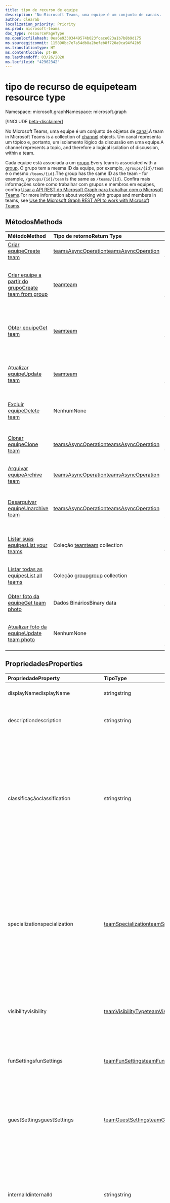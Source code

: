 ```yaml
---
title: tipo de recurso de equipe
description: 'No Microsoft Teams, uma equipe é um conjunto de canais. '
author: clearab
localization_priority: Priority
ms.prod: microsoft-teams
doc_type: resourcePageType
ms.openlocfilehash: 0ea6e93303449574b023fcace023a1b7b8b9d175
ms.sourcegitcommit: 115890bc7e7a54db8a2befeb8f720a9ca94f42b5
ms.translationtype: HT
ms.contentlocale: pt-BR
ms.lasthandoff: 03/26/2020
ms.locfileid: "42962342"
---
```

# <a name="team-resource-type"></a><span data-ttu-id="7ad4d-103">tipo de recurso de equipe</span><span class="sxs-lookup"><span data-stu-id="7ad4d-103">team resource type</span></span>

<span data-ttu-id="7ad4d-104">Namespace: microsoft.graph</span><span class="sxs-lookup"><span data-stu-id="7ad4d-104">Namespace: microsoft.graph</span></span>

[!INCLUDE [beta-disclaimer](../../includes/beta-disclaimer.md)]

<span data-ttu-id="7ad4d-105">No Microsoft Teams, uma equipe é um conjunto de objetos de [canal](channel.md).</span><span class="sxs-lookup"><span data-stu-id="7ad4d-105">A team in Microsoft Teams is a collection of [channel](channel.md) objects.</span></span> <span data-ttu-id="7ad4d-106">Um canal representa um tópico e, portanto, um isolamento lógico da discussão em uma equipe.</span><span class="sxs-lookup"><span data-stu-id="7ad4d-106">A channel represents a topic, and therefore a logical isolation of discussion, within a team.</span></span>

<span data-ttu-id="7ad4d-107">Cada equipe está associada a um [grupo](../resources/group.md).</span><span class="sxs-lookup"><span data-stu-id="7ad4d-107">Every team is associated with a [group](../resources/group.md).</span></span> <span data-ttu-id="7ad4d-108">O grupo tem a mesma ID da equipe, por exemplo, `/groups/{id}/team` é o mesmo `/teams/{id}`.</span><span class="sxs-lookup"><span data-stu-id="7ad4d-108">The group has the same ID as the team - for example, `/groups/{id}/team` is the same as `/teams/{id}`.</span></span> <span data-ttu-id="7ad4d-109">Confira mais informações sobre como trabalhar com grupos e membros em equipes, confira [Usar a API REST do Microsoft Graph para trabalhar com o Microsoft Teams](teams-api-overview.md).</span><span class="sxs-lookup"><span data-stu-id="7ad4d-109">For more information about working with groups and members in teams, see [Use the Microsoft Graph REST API to work with Microsoft Teams](teams-api-overview.md).</span></span>

## <a name="methods"></a><span data-ttu-id="7ad4d-110">Métodos</span><span class="sxs-lookup"><span data-stu-id="7ad4d-110">Methods</span></span>

| <span data-ttu-id="7ad4d-111">Método</span><span class="sxs-lookup"><span data-stu-id="7ad4d-111">Method</span></span>       | <span data-ttu-id="7ad4d-112">Tipo de retorno</span><span class="sxs-lookup"><span data-stu-id="7ad4d-112">Return Type</span></span>  |<span data-ttu-id="7ad4d-113">Descrição</span><span class="sxs-lookup"><span data-stu-id="7ad4d-113">Description</span></span>|
|:---------------|:--------|:----------|
|[<span data-ttu-id="7ad4d-114">Criar equipe</span><span class="sxs-lookup"><span data-stu-id="7ad4d-114">Create team</span></span>](../api/team-post.md) | [<span data-ttu-id="7ad4d-115">teamsAsyncOperation</span><span class="sxs-lookup"><span data-stu-id="7ad4d-115">teamsAsyncOperation</span></span>](teamsasyncoperation.md) | <span data-ttu-id="7ad4d-116">Crie uma equipe do zero.</span><span class="sxs-lookup"><span data-stu-id="7ad4d-116">Create a team from scratch.</span></span> |
|[<span data-ttu-id="7ad4d-117">Criar equipe a partir do grupo</span><span class="sxs-lookup"><span data-stu-id="7ad4d-117">Create team from group</span></span>](../api/team-put-teams.md) | [<span data-ttu-id="7ad4d-118">team</span><span class="sxs-lookup"><span data-stu-id="7ad4d-118">team</span></span>](team.md) | <span data-ttu-id="7ad4d-119">Crie uma nova equipe ou adicione uma equipe a um grupo existente.</span><span class="sxs-lookup"><span data-stu-id="7ad4d-119">Create a new team, or add a team to an existing group.</span></span>|
|[<span data-ttu-id="7ad4d-120">Obter equipe</span><span class="sxs-lookup"><span data-stu-id="7ad4d-120">Get team</span></span>](../api/team-get.md) | [<span data-ttu-id="7ad4d-121">team</span><span class="sxs-lookup"><span data-stu-id="7ad4d-121">team</span></span>](team.md) | <span data-ttu-id="7ad4d-122">Recupere as propriedades e relações da equipe especificada.</span><span class="sxs-lookup"><span data-stu-id="7ad4d-122">Retrieve the properties and relationships of the specified team.</span></span>|
|[<span data-ttu-id="7ad4d-123">Atualizar equipe</span><span class="sxs-lookup"><span data-stu-id="7ad4d-123">Update team</span></span>](../api/team-update.md) | [<span data-ttu-id="7ad4d-124">team</span><span class="sxs-lookup"><span data-stu-id="7ad4d-124">team</span></span>](team.md) |<span data-ttu-id="7ad4d-125">Atualize as propriedades da equipe especificada.</span><span class="sxs-lookup"><span data-stu-id="7ad4d-125">Update the properties of the specified team.</span></span> |
|[<span data-ttu-id="7ad4d-126">Excluir equipe</span><span class="sxs-lookup"><span data-stu-id="7ad4d-126">Delete team</span></span>](/graph/api/group-delete?view=graph-rest-1.0) | <span data-ttu-id="7ad4d-127">Nenhum</span><span class="sxs-lookup"><span data-stu-id="7ad4d-127">None</span></span> |<span data-ttu-id="7ad4d-128">Exclua a equipe e o grupo associado.</span><span class="sxs-lookup"><span data-stu-id="7ad4d-128">Delete the team and its associated group.</span></span> |
|[<span data-ttu-id="7ad4d-129">Clonar equipe</span><span class="sxs-lookup"><span data-stu-id="7ad4d-129">Clone team</span></span>](../api/team-clone.md) | [<span data-ttu-id="7ad4d-130">teamsAsyncOperation</span><span class="sxs-lookup"><span data-stu-id="7ad4d-130">teamsAsyncOperation</span></span>](../resources/teamsasyncoperation.md) |<span data-ttu-id="7ad4d-131">Copie a equipe e o grupo associado.</span><span class="sxs-lookup"><span data-stu-id="7ad4d-131">Copy the team and its associated group.</span></span> |
|[<span data-ttu-id="7ad4d-132">Arquivar equipe</span><span class="sxs-lookup"><span data-stu-id="7ad4d-132">Archive team</span></span>](../api/team-archive.md) | [<span data-ttu-id="7ad4d-133">teamsAsyncOperation</span><span class="sxs-lookup"><span data-stu-id="7ad4d-133">teamsAsyncOperation</span></span>](../resources/teamsasyncoperation.md) |<span data-ttu-id="7ad4d-134">Coloque a equipe em um estado somente leitura.</span><span class="sxs-lookup"><span data-stu-id="7ad4d-134">Put the team in a read-only state.</span></span> |
|[<span data-ttu-id="7ad4d-135">Desarquivar equipe</span><span class="sxs-lookup"><span data-stu-id="7ad4d-135">Unarchive team</span></span>](../api/team-unarchive.md) | [<span data-ttu-id="7ad4d-136">teamsAsyncOperation</span><span class="sxs-lookup"><span data-stu-id="7ad4d-136">teamsAsyncOperation</span></span>](../resources/teamsasyncoperation.md) |<span data-ttu-id="7ad4d-137">Restaure a equipe com um estado de leitura e gravação.</span><span class="sxs-lookup"><span data-stu-id="7ad4d-137">Restore the team to a read-write state.</span></span> |
|[<span data-ttu-id="7ad4d-138">Listar suas equipes</span><span class="sxs-lookup"><span data-stu-id="7ad4d-138">List your teams</span></span>](../api/user-list-joinedteams.md) | <span data-ttu-id="7ad4d-139">Coleção [team](team.md)</span><span class="sxs-lookup"><span data-stu-id="7ad4d-139">[team](team.md) collection</span></span> | <span data-ttu-id="7ad4d-140">Liste as equipes das quais você é membro.</span><span class="sxs-lookup"><span data-stu-id="7ad4d-140">List the teams you are a member of.</span></span> |
|[<span data-ttu-id="7ad4d-141">Listar todas as equipes</span><span class="sxs-lookup"><span data-stu-id="7ad4d-141">List all teams</span></span>](/graph/teams-list-all-teams) | <span data-ttu-id="7ad4d-142">Coleção [group](group.md)</span><span class="sxs-lookup"><span data-stu-id="7ad4d-142">[group](group.md) collection</span></span> | <span data-ttu-id="7ad4d-143">Liste todos os grupos que têm equipes.</span><span class="sxs-lookup"><span data-stu-id="7ad4d-143">List all groups that have teams.</span></span> |
|[<span data-ttu-id="7ad4d-144">Obter foto da equipe</span><span class="sxs-lookup"><span data-stu-id="7ad4d-144">Get team photo</span></span>](../api/team-get-photo.md) | <span data-ttu-id="7ad4d-145">Dados Binários</span><span class="sxs-lookup"><span data-stu-id="7ad4d-145">Binary data</span></span> | <span data-ttu-id="7ad4d-146">Obter a foto (imagem) de uma equipe.</span><span class="sxs-lookup"><span data-stu-id="7ad4d-146">Get the photo (picture) for a team.</span></span> |
|[<span data-ttu-id="7ad4d-147">Atualizar foto da equipe</span><span class="sxs-lookup"><span data-stu-id="7ad4d-147">Update team photo</span></span>](../api/team-update-photo.md) | <span data-ttu-id="7ad4d-148">Nenhum</span><span class="sxs-lookup"><span data-stu-id="7ad4d-148">None</span></span> | <span data-ttu-id="7ad4d-149">Atualizar a foto (imagem) de uma equipe.</span><span class="sxs-lookup"><span data-stu-id="7ad4d-149">Update the photo (picture) for a team.</span></span> |

## <a name="properties"></a><span data-ttu-id="7ad4d-150">Propriedades</span><span class="sxs-lookup"><span data-stu-id="7ad4d-150">Properties</span></span>

| <span data-ttu-id="7ad4d-151">Propriedade</span><span class="sxs-lookup"><span data-stu-id="7ad4d-151">Property</span></span> | <span data-ttu-id="7ad4d-152">Tipo</span><span class="sxs-lookup"><span data-stu-id="7ad4d-152">Type</span></span> | <span data-ttu-id="7ad4d-153">Descrição</span><span class="sxs-lookup"><span data-stu-id="7ad4d-153">Description</span></span> |
|:---------------|:--------|:----------|
|<span data-ttu-id="7ad4d-154">displayName</span><span class="sxs-lookup"><span data-stu-id="7ad4d-154">displayName</span></span>|<span data-ttu-id="7ad4d-155">string</span><span class="sxs-lookup"><span data-stu-id="7ad4d-155">string</span></span>| <span data-ttu-id="7ad4d-156">O nome da equipe.</span><span class="sxs-lookup"><span data-stu-id="7ad4d-156">The name of the team.</span></span> |
|<span data-ttu-id="7ad4d-157">description</span><span class="sxs-lookup"><span data-stu-id="7ad4d-157">description</span></span>|<span data-ttu-id="7ad4d-158">string</span><span class="sxs-lookup"><span data-stu-id="7ad4d-158">string</span></span>| <span data-ttu-id="7ad4d-159">Uma descrição opcional para a equipe.</span><span class="sxs-lookup"><span data-stu-id="7ad4d-159">An optional description for the team.</span></span> |
|<span data-ttu-id="7ad4d-160">classificação</span><span class="sxs-lookup"><span data-stu-id="7ad4d-160">classification</span></span>|<span data-ttu-id="7ad4d-161">string</span><span class="sxs-lookup"><span data-stu-id="7ad4d-161">string</span></span>| <span data-ttu-id="7ad4d-162">Um rótulo opcional.</span><span class="sxs-lookup"><span data-stu-id="7ad4d-162">An optional label.</span></span> <span data-ttu-id="7ad4d-163">Normalmente descreve a confidencialidade da empresa ou dos dados da equipe.</span><span class="sxs-lookup"><span data-stu-id="7ad4d-163">Typically describes the data or business sensitivity of the team.</span></span> <span data-ttu-id="7ad4d-164">Deve coincidir com um dos conjuntos predefinidos no diretório do locatário.</span><span class="sxs-lookup"><span data-stu-id="7ad4d-164">Must match one of a pre-configured set in the tenant's directory.</span></span> |
|<span data-ttu-id="7ad4d-165">specialization</span><span class="sxs-lookup"><span data-stu-id="7ad4d-165">specialization</span></span>|[<span data-ttu-id="7ad4d-166">teamSpecialization</span><span class="sxs-lookup"><span data-stu-id="7ad4d-166">teamSpecialization</span></span>](teamspecialization.md)| <span data-ttu-id="7ad4d-167">Opcional.</span><span class="sxs-lookup"><span data-stu-id="7ad4d-167">Optional.</span></span> <span data-ttu-id="7ad4d-168">Indica se a equipe destina-se a um caso de uso específico.</span><span class="sxs-lookup"><span data-stu-id="7ad4d-168">Indicates whether the team is intended for a particular use case.</span></span>  <span data-ttu-id="7ad4d-169">Cada especialização de equipe tem acesso a comportamentos e experiências exclusivos direcionados ao seu caso de uso.</span><span class="sxs-lookup"><span data-stu-id="7ad4d-169">Each team specialization has access to unique behaviors and experiences targeted to its use case.</span></span> |
|<span data-ttu-id="7ad4d-170">visibility</span><span class="sxs-lookup"><span data-stu-id="7ad4d-170">visibility</span></span>|[<span data-ttu-id="7ad4d-171">teamVisibilityType</span><span class="sxs-lookup"><span data-stu-id="7ad4d-171">teamVisibilityType</span></span>](teamvisibilitytype.md)| <span data-ttu-id="7ad4d-172">A visibilidade de um grupo e equipe.</span><span class="sxs-lookup"><span data-stu-id="7ad4d-172">The visibility of a the group and team.</span></span> <span data-ttu-id="7ad4d-173">O padrão é Público.</span><span class="sxs-lookup"><span data-stu-id="7ad4d-173">Defaults to Public.</span></span> |
|<span data-ttu-id="7ad4d-174">funSettings</span><span class="sxs-lookup"><span data-stu-id="7ad4d-174">funSettings</span></span>|[<span data-ttu-id="7ad4d-175">teamFunSettings</span><span class="sxs-lookup"><span data-stu-id="7ad4d-175">teamFunSettings</span></span>](teamfunsettings.md) |<span data-ttu-id="7ad4d-176">Configurações que definem o uso de Giphy, memes e figurinhas na equipe.</span><span class="sxs-lookup"><span data-stu-id="7ad4d-176">Settings to configure use of Giphy, memes, and stickers in the team.</span></span>|
|<span data-ttu-id="7ad4d-177">guestSettings</span><span class="sxs-lookup"><span data-stu-id="7ad4d-177">guestSettings</span></span>|[<span data-ttu-id="7ad4d-178">teamGuestSettings</span><span class="sxs-lookup"><span data-stu-id="7ad4d-178">teamGuestSettings</span></span>](teamguestsettings.md) |<span data-ttu-id="7ad4d-179">Configurações que definem se os convidados podem criar, atualizar ou excluir canais na equipe.</span><span class="sxs-lookup"><span data-stu-id="7ad4d-179">Settings to configure whether guests can create, update, or delete channels in the team.</span></span>|
|<span data-ttu-id="7ad4d-180">internalId</span><span class="sxs-lookup"><span data-stu-id="7ad4d-180">internalId</span></span> | <span data-ttu-id="7ad4d-181">string</span><span class="sxs-lookup"><span data-stu-id="7ad4d-181">string</span></span> | <span data-ttu-id="7ad4d-182">Uma ID exclusiva da equipe, que foi usada em alguns locais, como o log de auditoria da [API da Atividade de Gestão do Office 365](https://docs.microsoft.com/office/office-365-management-api/office-365-management-activity-api-reference).</span><span class="sxs-lookup"><span data-stu-id="7ad4d-182">A unique ID for the team that has been used in a few places such as the audit log/[Office 365 Management Activity API](https://docs.microsoft.com/office/office-365-management-api/office-365-management-activity-api-reference).</span></span> |
|<span data-ttu-id="7ad4d-183">isArchived</span><span class="sxs-lookup"><span data-stu-id="7ad4d-183">isArchived</span></span>|<span data-ttu-id="7ad4d-184">Booliano</span><span class="sxs-lookup"><span data-stu-id="7ad4d-184">Boolean</span></span>|<span data-ttu-id="7ad4d-185">Se essa equipe está no modo somente leitura.</span><span class="sxs-lookup"><span data-stu-id="7ad4d-185">Whether this team is in read-only mode.</span></span> |
|<span data-ttu-id="7ad4d-186">memberSettings</span><span class="sxs-lookup"><span data-stu-id="7ad4d-186">memberSettings</span></span>|[<span data-ttu-id="7ad4d-187">teamMemberSettings</span><span class="sxs-lookup"><span data-stu-id="7ad4d-187">teamMemberSettings</span></span>](teammembersettings.md) |<span data-ttu-id="7ad4d-188">Configurações para configurar se os membros podem executar determinadas ações, por exemplo, criar canais e adicionar bots na equipe.</span><span class="sxs-lookup"><span data-stu-id="7ad4d-188">Settings to configure whether members can perform certain actions, for example, create channels and add bots, in the team.</span></span>|
|<span data-ttu-id="7ad4d-189">messagingSettings</span><span class="sxs-lookup"><span data-stu-id="7ad4d-189">messagingSettings</span></span>|[<span data-ttu-id="7ad4d-190">teamMessagingSettings</span><span class="sxs-lookup"><span data-stu-id="7ad4d-190">teamMessagingSettings</span></span>](teammessagingsettings.md) |<span data-ttu-id="7ad4d-191">Configurações para definir a mensagens e menções na equipe.</span><span class="sxs-lookup"><span data-stu-id="7ad4d-191">Settings to configure messaging and mentions in the team.</span></span>|
|<span data-ttu-id="7ad4d-192">discoverySettings</span><span class="sxs-lookup"><span data-stu-id="7ad4d-192">discoverySettings</span></span>|[<span data-ttu-id="7ad4d-193">teamDiscoverySettings</span><span class="sxs-lookup"><span data-stu-id="7ad4d-193">teamDiscoverySettings</span></span>](teamdiscoverysettings.md) |<span data-ttu-id="7ad4d-194">Configurações de capacidade de descoberta da equipe por outras pessoas.</span><span class="sxs-lookup"><span data-stu-id="7ad4d-194">Settings to configure team discoverability by others.</span></span>|
|<span data-ttu-id="7ad4d-195">webUrl</span><span class="sxs-lookup"><span data-stu-id="7ad4d-195">webUrl</span></span>|<span data-ttu-id="7ad4d-196">cadeia de caracteres (somente leitura)</span><span class="sxs-lookup"><span data-stu-id="7ad4d-196">string (readonly)</span></span> | <span data-ttu-id="7ad4d-197">Um hiperlink que será enviado à equipe no cliente do Microsoft Teams.</span><span class="sxs-lookup"><span data-stu-id="7ad4d-197">A hyperlink that will go to the team in the Microsoft Teams client.</span></span> <span data-ttu-id="7ad4d-198">Esta é a URL que você recebe ao clicar com o botão direito do mouse em uma equipe no cliente do Microsoft Teams e escolher **Obter o link para a equipe**.</span><span class="sxs-lookup"><span data-stu-id="7ad4d-198">This is the URL that you get when you right-click a team in the Microsoft Teams client and select **Get link to team**.</span></span> <span data-ttu-id="7ad4d-199">Essa URL deve ser tratada como um blob opaco e não analisado.</span><span class="sxs-lookup"><span data-stu-id="7ad4d-199">This URL should be treated as an opaque blob, and not parsed.</span></span> |
|<span data-ttu-id="7ad4d-200">classSettings</span><span class="sxs-lookup"><span data-stu-id="7ad4d-200">classSettings</span></span>|[<span data-ttu-id="7ad4d-201">teamClassSettings</span><span class="sxs-lookup"><span data-stu-id="7ad4d-201">teamClassSettings</span></span>](teamclasssettings.md) |<span data-ttu-id="7ad4d-202">Definir configurações de uma classe.</span><span class="sxs-lookup"><span data-stu-id="7ad4d-202">Configure settings of a class.</span></span> <span data-ttu-id="7ad4d-203">Disponível apenas quando a equipe representa uma classe.</span><span class="sxs-lookup"><span data-stu-id="7ad4d-203">Available only when the team represents a class.</span></span>|

## <a name="relationships"></a><span data-ttu-id="7ad4d-204">Relações</span><span class="sxs-lookup"><span data-stu-id="7ad4d-204">Relationships</span></span>

| <span data-ttu-id="7ad4d-205">Relação</span><span class="sxs-lookup"><span data-stu-id="7ad4d-205">Relationship</span></span> | <span data-ttu-id="7ad4d-206">Tipo</span><span class="sxs-lookup"><span data-stu-id="7ad4d-206">Type</span></span> | <span data-ttu-id="7ad4d-207">Descrição</span><span class="sxs-lookup"><span data-stu-id="7ad4d-207">Description</span></span> |
|:---------------|:--------|:----------|
|<span data-ttu-id="7ad4d-208">channels</span><span class="sxs-lookup"><span data-stu-id="7ad4d-208">channels</span></span>|<span data-ttu-id="7ad4d-209">Coleção [channel](channel.md)</span><span class="sxs-lookup"><span data-stu-id="7ad4d-209">[channel](channel.md) collection</span></span>|<span data-ttu-id="7ad4d-210">A coleção de canais e mensagens associadas à equipe.</span><span class="sxs-lookup"><span data-stu-id="7ad4d-210">The collection of channels & messages associated with the team.</span></span>|
|<span data-ttu-id="7ad4d-211">installedApps</span><span class="sxs-lookup"><span data-stu-id="7ad4d-211">installedApps</span></span>|<span data-ttu-id="7ad4d-212">Coleção [teamsAppInstallation](teamsappinstallation.md)</span><span class="sxs-lookup"><span data-stu-id="7ad4d-212">[teamsAppInstallation](teamsappinstallation.md) collection</span></span>|<span data-ttu-id="7ad4d-213">Os aplicativos instalados nessa equipe.</span><span class="sxs-lookup"><span data-stu-id="7ad4d-213">The apps installed in this team.</span></span>|
|<span data-ttu-id="7ad4d-214">owners</span><span class="sxs-lookup"><span data-stu-id="7ad4d-214">owners</span></span>|[<span data-ttu-id="7ad4d-215">user</span><span class="sxs-lookup"><span data-stu-id="7ad4d-215">user</span></span>](user.md)| <span data-ttu-id="7ad4d-216">A lista de proprietários desta equipe.</span><span class="sxs-lookup"><span data-stu-id="7ad4d-216">The list of this team's owners.</span></span> <span data-ttu-id="7ad4d-217">Atualmente, ao criar uma equipe usando permissões de aplicativo, exatamente um proprietário deve ser especificado.</span><span class="sxs-lookup"><span data-stu-id="7ad4d-217">Currently, when creating a team using application permissions, exactly one owner must be specified.</span></span> <span data-ttu-id="7ad4d-218">Ao usar permissões delegadas pelo usuário, nenhum proprietário pode ser especificado (o usuário atual é o proprietário).</span><span class="sxs-lookup"><span data-stu-id="7ad4d-218">When using user delegated permissions, no owner can be specified (the current user is the owner).</span></span> <span data-ttu-id="7ad4d-219">O proprietário deve ser especificado como um objeto ID (GUID), não um UPN.</span><span class="sxs-lookup"><span data-stu-id="7ad4d-219">Owner must be specified as an object ID (GUID), not a UPN.</span></span> |
|<span data-ttu-id="7ad4d-220">operations</span><span class="sxs-lookup"><span data-stu-id="7ad4d-220">operations</span></span>|<span data-ttu-id="7ad4d-221">Coleção [teamsAsyncOperation](teamsasyncoperation.md)</span><span class="sxs-lookup"><span data-stu-id="7ad4d-221">[teamsAsyncOperation](teamsasyncoperation.md) collection</span></span>| <span data-ttu-id="7ad4d-222">As operações assíncronas que foram executadas ou estão em execução nesta equipe.</span><span class="sxs-lookup"><span data-stu-id="7ad4d-222">The async operations that ran or are running on this team.</span></span> | 
|<span data-ttu-id="7ad4d-223">primaryChannel</span><span class="sxs-lookup"><span data-stu-id="7ad4d-223">primaryChannel</span></span>|[<span data-ttu-id="7ad4d-224">canal</span><span class="sxs-lookup"><span data-stu-id="7ad4d-224">channel</span></span>](channel.md)| <span data-ttu-id="7ad4d-225">O canal geral da equipe.</span><span class="sxs-lookup"><span data-stu-id="7ad4d-225">The general channel for the team.</span></span> | 
|<span data-ttu-id="7ad4d-226">Cronograma</span><span class="sxs-lookup"><span data-stu-id="7ad4d-226">schedule</span></span>|[<span data-ttu-id="7ad4d-227">Cronograma</span><span class="sxs-lookup"><span data-stu-id="7ad4d-227">schedule</span></span>](schedule.md)| <span data-ttu-id="7ad4d-228">Cronograma de turno para essa equipe.</span><span class="sxs-lookup"><span data-stu-id="7ad4d-228">The schedule of shifts for this team.</span></span>|
|<span data-ttu-id="7ad4d-229">template</span><span class="sxs-lookup"><span data-stu-id="7ad4d-229">template</span></span>|[<span data-ttu-id="7ad4d-230">teamsTemplate</span><span class="sxs-lookup"><span data-stu-id="7ad4d-230">teamsTemplate</span></span>](teamstemplate.md)| <span data-ttu-id="7ad4d-231">O modelo usado para criar essa equipe.</span><span class="sxs-lookup"><span data-stu-id="7ad4d-231">The template this team was created from.</span></span> <span data-ttu-id="7ad4d-232">Confira os [modelos disponíveis](https://docs.microsoft.com/MicrosoftTeams/get-started-with-teams-templates).</span><span class="sxs-lookup"><span data-stu-id="7ad4d-232">See [available templates](https://docs.microsoft.com/MicrosoftTeams/get-started-with-teams-templates).</span></span> |

## <a name="json-representation"></a><span data-ttu-id="7ad4d-233">Representação JSON</span><span class="sxs-lookup"><span data-stu-id="7ad4d-233">JSON representation</span></span>

<span data-ttu-id="7ad4d-234">Veja a seguir uma representação JSON do recurso.</span><span class="sxs-lookup"><span data-stu-id="7ad4d-234">The following is a JSON representation of the resource.</span></span>

><span data-ttu-id="7ad4d-235">**Observação:** se a equipe for do tipo classe, uma propriedade **classSettings** será aplicada à equipe.</span><span class="sxs-lookup"><span data-stu-id="7ad4d-235">**Note:** If the team is of type class, a **classSettings** property is applied on the team.</span></span>

<!-- {
  "blockType": "resource",
  "@odata.type": "microsoft.graph.team",
  "baseType": "microsoft.graph.entity"
}-->

```json
{
  "guestSettings": {"@odata.type": "microsoft.graph.teamGuestSettings"},
  "memberSettings": {"@odata.type": "microsoft.graph.teamMemberSettings"},
  "messagingSettings": {"@odata.type": "microsoft.graph.teamMessagingSettings"},
  "funSettings": {"@odata.type": "microsoft.graph.teamFunSettings"},
  "discoverySettings": {"@odata.type": "microsoft.graph.teamDiscoverySettings"},
  "internalId": "string",
  "isArchived": false,
  "webUrl": "string (URL)",
  "displayName": "string",
  "description": "string",
  "classification": "string",
  "specialization": "string",
  "visibility": "string",
  "classSettings": {"@odata.type": "microsoft.graph.teamClassSettings"}
}

```

<!-- uuid: 8fcb5dbc-d5aa-4681-8e31-b001d5168d79
2015-10-25 14:57:30 UTC -->
<!--
{
  "type": "#page.annotation",
  "description": "team resource",
  "keywords": "",
  "section": "documentation",
  "tocPath": "",
  "suppressions": []
}
-->

## <a name="see-also"></a><span data-ttu-id="7ad4d-236">Confira também</span><span class="sxs-lookup"><span data-stu-id="7ad4d-236">See also</span></span>

- [<span data-ttu-id="7ad4d-237">Como criar um grupo com uma equipe</span><span class="sxs-lookup"><span data-stu-id="7ad4d-237">Creating a group with a team</span></span>](/graph/teams-create-group-and-team)
- [<span data-ttu-id="7ad4d-238">Usar o API do Microsoft Graph para trabalhar com o Microsoft Teams</span><span class="sxs-lookup"><span data-stu-id="7ad4d-238">Use the Microsoft Graph API to work with Microsoft Teams</span></span>](teams-api-overview.md)

